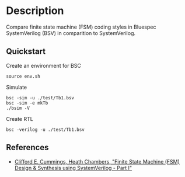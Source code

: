 # Description

Compare finite state machine (FSM) coding styles in Bluespec SystemVerilog (BSV) in comparition to SystemVerilog.

## Quickstart
Create an environment for BSC
```shell
source env.sh
```

Simulate
```shell
bsc -sim -u ./test/Tb1.bsv
bsc -sim -e mkTb
./bsim -V
```

Create RTL
```shell
bsc -verilog -u ./test/Tb1.bsv
```

## References
* [Clifford E. Cummings, Heath Chambers, "Finite State Machine (FSM) Design & Synthesis using SystemVerilog - Part I"](http://www.sunburst-design.com/papers/CummingsSNUG2019SV_FSM1.pdf)
